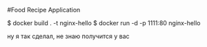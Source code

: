#Food Recipe Application




$ docker build . -t nginx-hello
$ docker run -d -p 1111:80 nginx-hello

ну я так сделал, не знаю получится у вас
